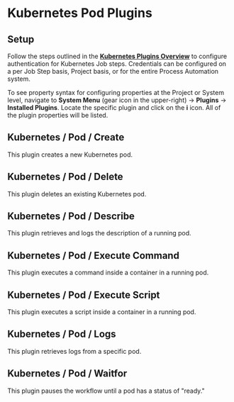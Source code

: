 # Kubernetes Pod Plugins

## Setup

Follow the steps outlined in the [**Kubernetes Plugins Overview**](/manual/plugins/kubernetes-plugins-overview) to configure authentication for Kubernetes Job steps.
Credentials can be configured on a per Job Step basis, Project basis, or for the entire Process Automation system.

To see property syntax for configuring properties at the Project or System level, navigate to **System Menu** (gear icon in the upper-right) -> **Plugins** -> **Installed Plugins**.
Locate the specific plugin and click on the **i** icon.  All of the plugin properties will be listed.

## Kubernetes / Pod / Create

This plugin creates a new Kubernetes pod.



## Kubernetes / Pod / Delete

This plugin deletes an existing Kubernetes pod.

## Kubernetes / Pod / Describe

This plugin retrieves and logs the description of a running pod.

## Kubernetes / Pod / Execute Command

This plugin executes a command inside a container in a running pod.

## Kubernetes / Pod / Execute Script

This plugin executes a script inside a container in a running pod.

## Kubernetes / Pod / Logs

This plugin retrieves logs from a specific pod.

## Kubernetes / Pod / Waitfor

This plugin pauses the workflow until a pod has a status of "ready."